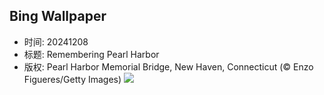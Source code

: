 ## Bing Wallpaper
- 时间: 20241208
- 标题: Remembering Pearl Harbor
- 版权: Pearl Harbor Memorial Bridge, New Haven, Connecticut (© Enzo Figueres/Getty Images)
![](https://cn.bing.com/th?id=OHR.NewHavenBridge_EN-US7922266620_UHD.jpg&rf=LaDigue_UHD.jpg&pid=hp&w=3840&h=2160&rs=1&c=4)
